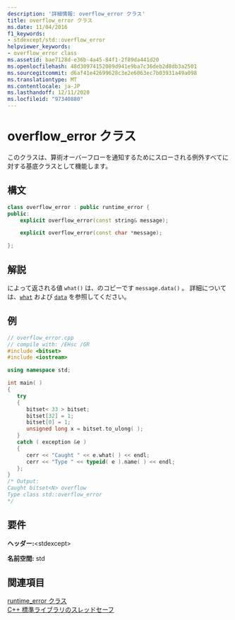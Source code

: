```yaml
---
description: '詳細情報: overflow_error クラス'
title: overflow_error クラス
ms.date: 11/04/2016
f1_keywords:
- stdexcept/std::overflow_error
helpviewer_keywords:
- overflow_error class
ms.assetid: bae7128d-e36b-4a45-84f1-2f89da441d20
ms.openlocfilehash: 48d30974152089d941e9ba7c36deb2d8db3a2501
ms.sourcegitcommit: d6af41e42699628c3e2e6063ec7b03931a49a098
ms.translationtype: MT
ms.contentlocale: ja-JP
ms.lasthandoff: 12/11/2020
ms.locfileid: "97340880"
---
```

# <a name="overflow_error-class"></a>overflow_error クラス

このクラスは、算術オーバーフローを通知するためにスローされる例外すべてに対する基底クラスとして機能します。

## <a name="syntax"></a>構文

```cpp
class overflow_error : public runtime_error {
public:
    explicit overflow_error(const string& message);

    explicit overflow_error(const char *message);

};
```

## <a name="remarks"></a>解説

によって返される値 `what()` は、のコピーです `message.data()` 。 詳細については、[`what`](../standard-library/exception-class.md) および [`data`](../standard-library/basic-string-class.md#data) を参照してください。

## <a name="example"></a>例

```cpp
// overflow_error.cpp
// compile with: /EHsc /GR
#include <bitset>
#include <iostream>

using namespace std;

int main( )
{
   try
   {
      bitset< 33 > bitset;
      bitset[32] = 1;
      bitset[0] = 1;
      unsigned long x = bitset.to_ulong( );
   }
   catch ( exception &e )
   {
      cerr << "Caught " << e.what( ) << endl;
      cerr << "Type " << typeid( e ).name( ) << endl;
   };
}
/* Output:
Caught bitset<N> overflow
Type class std::overflow_error
*/
```

## <a name="requirements"></a>要件

**ヘッダー:**\<stdexcept>

**名前空間:** std

## <a name="see-also"></a>関連項目

[runtime_error クラス](../standard-library/runtime-error-class.md)\
[C++ 標準ライブラリのスレッドセーフ](../standard-library/thread-safety-in-the-cpp-standard-library.md)

